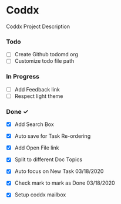 # Coddx

Coddx Project Description

### Todo

- [ ] Create Github todomd org  
- [ ] Customize todo file path  

### In Progress

- [ ] Add Feedback link  
- [ ] Respect light theme  

### Done ✓

- [x] Add Search Box  
- [x] Auto save for Task Re-ordering  
- [x] Add Open File link  
- [x] Split to different Doc Topics  
- [x] Auto focus on New Task 03/18/2020  
- [x] Check mark to mark as Done 03/18/2020  
- [x] Setup coddx mailbox  

